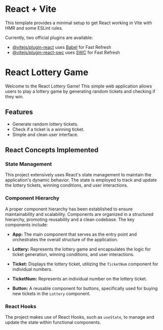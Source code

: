 # React + Vite

This template provides a minimal setup to get React working in Vite with HMR and some ESLint rules.

Currently, two official plugins are available:

- [@vitejs/plugin-react](https://github.com/vitejs/vite-plugin-react/blob/main/packages/plugin-react/README.md) uses [Babel](https://babeljs.io/) for Fast Refresh
- [@vitejs/plugin-react-swc](https://github.com/vitejs/vite-plugin-react-swc) uses [SWC](https://swc.rs/) for Fast Refresh

# React Lottery Game

Welcome to the React Lottery Game! This simple web application allows users to play a lottery game by generating random tickets and checking if they win.

## Features

- Generate random lottery tickets.
- Check if a ticket is a winning ticket.
- Simple and clean user interface.

## React Concepts Implemented

### State Management

This project extensively uses React's state management to maintain the application's dynamic behavior. The state is employed to track and update the lottery tickets, winning conditions, and user interactions.

### Component Hierarchy

A proper component hierarchy has been established to ensure maintainability and scalability. Components are organized in a structured hierarchy, promoting reusability and a clean codebase. The key components include:

- **App:** The main component that serves as the entry point and orchestrates the overall structure of the application.

- **Lottery:** Represents the lottery game and encapsulates the logic for ticket generation, winning conditions, and user interactions.

- **Ticket:** Displays the lottery ticket, utilizing the `TicketNum` component for individual numbers.

- **TicketNum:** Represents an individual number on the lottery ticket.

- **Button:** A reusable component for buttons, specifically used for buying new tickets in the `Lottery` component.

### React Hooks

The project makes use of React Hooks, such as `useState`, to manage and update the state within functional components.
